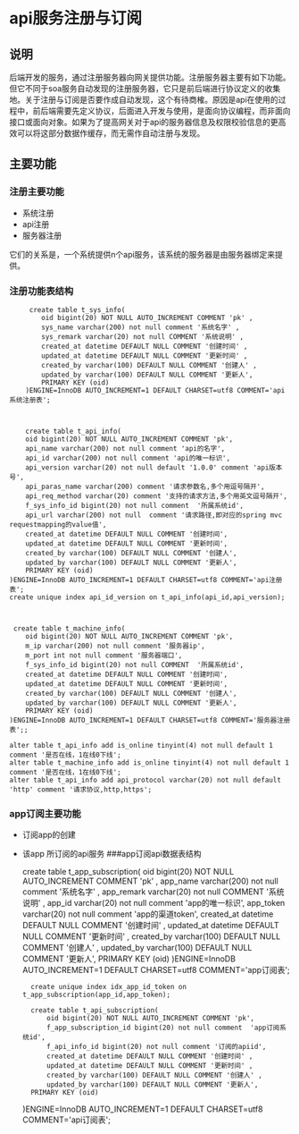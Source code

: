 # api服务注册与订阅
## 说明
后端开发的服务，通过注册服务器向网关提供功能。注册服务器主要有如下功能。但它不同于soa服务自动发现的注册服务器，它只是前后端进行协议定义的收集地。关于注册与订阅是否要作成自动发现，这个有待商榷。原因是api在使用的过程中，前后端需要先定义协议，后面进入开发与使用，是面向协议编程，而非面向接口或面向对象。如果为了提高网关对于api的服务器信息及权限校验信息的更高效可以将这部分数据作缓存，而无需作自动注册与发现。

## 主要功能
### 注册主要功能

- 系统注册
- api注册
- 服务器注册


它们的关系是，一个系统提供n个api服务，该系统的服务器是由服务器绑定来提供。

### 注册功能表结构


         create table t_sys_info(
			oid bigint(20) NOT NULL AUTO_INCREMENT COMMENT 'pk' ,
			sys_name varchar(200) not null comment '系统名字' ,
			sys_remark varchar(20) not null COMMENT '系统说明' ,
			created_at datetime DEFAULT NULL COMMENT '创建时间' ,
	 		updated_at datetime DEFAULT NULL COMMENT '更新时间' ,
	  		created_by varchar(100) DEFAULT NULL COMMENT '创建人' ,
	  		updated_by varchar(100) DEFAULT NULL COMMENT '更新人',
	  		PRIMARY KEY (oid)
		)ENGINE=InnoDB AUTO_INCREMENT=1 DEFAULT CHARSET=utf8 COMMENT='api系统注册表';
		
		
	
		create table t_api_info(
    	oid bigint(20) NOT NULL AUTO_INCREMENT COMMENT 'pk',
		api_name varchar(200) not null comment 'api的名字',
    	api_id varchar(200) not null comment 'api的唯一标识',
		api_version varchar(20) not null default '1.0.0' comment 'api版本号', 
		api_paras_name varchar(200) comment '请求参数名,多个用逗号隔开',
		api_req_method varchar(20) comment '支持的请求方法,多个用英文逗号隔开', 
		f_sys_info_id bigint(20) not null comment  '所属系统id',
		api_url varchar(200) not null  comment '请求路径,即对应的spring mvc requestmapping的value值',
		created_at datetime DEFAULT NULL COMMENT '创建时间',
 		updated_at datetime DEFAULT NULL COMMENT '更新时间',
  		created_by varchar(100) DEFAULT NULL COMMENT '创建人',
  		updated_by varchar(100) DEFAULT NULL COMMENT '更新人',
  		PRIMARY KEY (oid)  	
    )ENGINE=InnoDB AUTO_INCREMENT=1 DEFAULT CHARSET=utf8 COMMENT='api注册表';
	create unique index api_id_version on t_api_info(api_id,api_version);
	
	

	 create table t_machine_info(
    	oid bigint(20) NOT NULL AUTO_INCREMENT COMMENT 'pk',
    	m_ip varchar(200) not null comment '服务器ip',
		m_port int not null comment '服务器端口',  
		f_sys_info_id bigint(20) not null COMMENT  '所属系统id',
		created_at datetime DEFAULT NULL COMMENT '创建时间',
 		updated_at datetime DEFAULT NULL COMMENT '更新时间',
  		created_by varchar(100) DEFAULT NULL COMMENT '创建人',
  		updated_by varchar(100) DEFAULT NULL COMMENT '更新人',
  		PRIMARY KEY (oid)  	
    )ENGINE=InnoDB AUTO_INCREMENT=1 DEFAULT CHARSET=utf8 COMMENT='服务器注册表';;

	alter table t_api_info add is_online tinyint(4) not null default 1 comment '是否在线，1在线0下线';
	alter table t_machine_info add is_online tinyint(4) not null default 1 comment '是否在线，1在线0下线';
	alter table t_api_info add api_protocol varchar(20) not null default 'http' comment '请求协议,http,https';

### app订阅主要功能

- 订阅app的创建
- 该app 所订阅的api服务
###app订阅api数据表结构

    create table t_app_subscription(
			oid bigint(20) NOT NULL AUTO_INCREMENT COMMENT 'pk' ,
			app_name varchar(200) not null comment '系统名字' ,
			app_remark varchar(20) not null COMMENT '系统说明' ,
			app_id  varchar(20) not null comment 'app的唯一标识',
			app_token varchar(20) not null comment 'app的渠道token',
			created_at datetime DEFAULT NULL COMMENT '创建时间' ,
	 		updated_at datetime DEFAULT NULL COMMENT '更新时间' ,
	  		created_by varchar(100) DEFAULT NULL COMMENT '创建人' ,
	  		updated_by varchar(100) DEFAULT NULL COMMENT '更新人',
	  		PRIMARY KEY (oid)
		)ENGINE=InnoDB AUTO_INCREMENT=1 DEFAULT CHARSET=utf8 COMMENT='app订阅表';
	
		create unique index idx_app_id_token on t_app_subscription(app_id,app_token);

		create table t_api_subscription(
			oid bigint(20) NOT NULL AUTO_INCREMENT COMMENT 'pk',
			f_app_subscription_id bigint(20) not null comment  'app订阅系统id',
			f_api_info_id bigint(20) not null comment '订阅的apiid',
			created_at datetime DEFAULT NULL COMMENT '创建时间' ,
	 		updated_at datetime DEFAULT NULL COMMENT '更新时间' ,
	  		created_by varchar(100) DEFAULT NULL COMMENT '创建人' ,
	  		updated_by varchar(100) DEFAULT NULL COMMENT '更新人',
  		PRIMARY KEY (oid)  	
    )ENGINE=InnoDB AUTO_INCREMENT=1 DEFAULT CHARSET=utf8 COMMENT='api订阅表';
